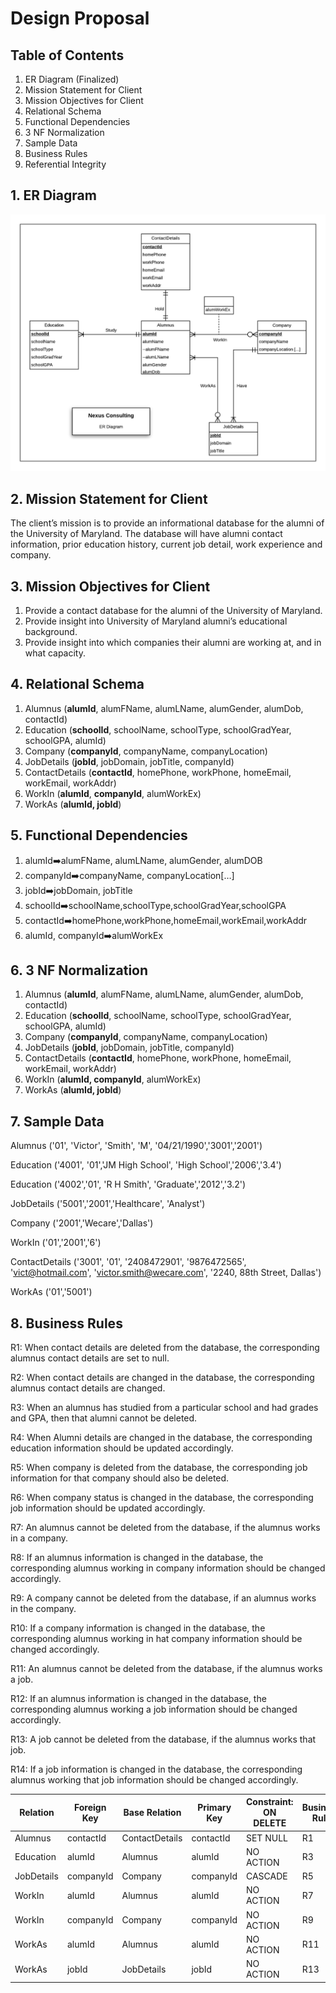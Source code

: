# Design Proposal

##  Table of Contents
1.	ER Diagram (Finalized)
2.	Mission Statement for Client
3.  Mission Objectives for Client
4.  Relational Schema
5.	Functional Dependencies	
6.  3 NF Normalization
7.  Sample Data
8.  Business Rules
9.  Referential Integrity

## 1. ER Diagram

![ERD](https://github.com/ankity09/learn/blob/master/Alumni_Database/images/Project0503-02_ERD.png)

## 2. Mission Statement for Client

The client’s mission is to provide an informational database for the alumni of the University of Maryland. The database will have alumni contact information, prior education history, current job detail, work experience and company. 

## 3. Mission Objectives for Client

1.	Provide a contact database for the alumni of the University of Maryland.
2.	Provide insight into University of Maryland alumni’s educational background.
3.	Provide insight into which companies their alumni are working at, and in what capacity.


## 4. Relational Schema

1.	Alumnus (**alumId**, alumFName, alumLName, alumGender, alumDob, contactId)
2.	Education (**schoolId**, schoolName, schoolType, schoolGradYear, schoolGPA, alumId)
3.	Company (**companyId**, companyName, companyLocation)
4.	JobDetails (**jobId**, jobDomain, jobTitle, companyId)
5.	ContactDetails (**contactId**, homePhone, workPhone, homeEmail, workEmail, workAddr)
6.	WorkIn (**alumId**, **companyId**, alumWorkEx)
7.	WorkAs (**alumId, jobId**)


## 5. Functional Dependencies

1.	alumId:arrow_right:alumFName, alumLName, alumGender, alumDOB
2.	companyId:arrow_right:companyName, companyLocation[…]
3.	jobId:arrow_right:jobDomain, jobTitle
4.	schoolId:arrow_right:schoolName,schoolType,schoolGradYear,schoolGPA
5.	contactId:arrow_right:homePhone,workPhone,homeEmail,workEmail,workAddr
6.	alumId, companyId:arrow_right:alumWorkEx


## 6. 3 NF Normalization

1.	Alumnus (**alumId**, alumFName, alumLName, alumGender, alumDob, contactId)
2.	Education (**schoolId**, schoolName, schoolType, schoolGradYear, schoolGPA, alumId)
3.	Company (**companyId**, companyName, companyLocation)
4.	JobDetails (**jobId**, jobDomain, jobTitle, companyId)
5.	ContactDetails (**contactId**, homePhone, workPhone, homeEmail, workEmail, workAddr)
6.	WorkIn (**alumId, companyId**, alumWorkEx)
7.	WorkAs (**alumId, jobId**)


## 7. Sample Data

Alumnus ('01', 'Victor', 'Smith', 'M', '04/21/1990','3001','2001')

Education ('4001', '01','JM High School', 'High School','2006','3.4')

Education ('4002','01', 'R H Smith', 'Graduate','2012','3.2')

JobDetails ('5001','2001','Healthcare', 'Analyst')

Company ('2001','Wecare','Dallas')

WorkIn ('01','2001','6')

ContactDetails ('3001', '01', '2408472901', '9876472565', 'vict@hotmail.com', 'victor.smith@wecare.com', '2240, 88th Street, Dallas')

WorkAs ('01','5001')


## 8. Business Rules

R1: When contact details are deleted from the database, the corresponding alumnus contact details are set to null.

R2: When contact details are changed in the database, the corresponding alumnus contact details are changed.

R3: When an alumnus has studied from a particular school and had grades and GPA, then that alumni cannot be deleted.

R4: When Alumni details are changed in the database, the corresponding education information should be updated accordingly.

R5: When company is deleted from the database, the corresponding job information for that company should also be deleted.

R6: When company status is changed in the database, the corresponding job information should be updated accordingly.

R7:  An alumnus cannot be deleted from the database, if the alumnus works in a company.

R8: If an alumnus information is changed in the database, the corresponding alumnus working in company information should be changed accordingly.

R9: A company cannot be deleted from the database, if an alumnus works in the company.

R10: If a company information is changed in the database, the corresponding alumnus working in hat company information should be changed accordingly.

R11: An alumnus cannot be deleted from the database, if the alumnus works a job.

R12: If an alumnus information is changed in the database, the corresponding alumnus working a job information should be changed accordingly.

R13: A job cannot be deleted from the database, if the alumnus works that job.

R14: If a job information is changed in the database, the corresponding alumnus working that job information should be changed accordingly.

| Relation | Foreign Key | Base Relation | Primary Key | Constraint: ON DELETE | Business Rule | Constraint: ON UPDATE | Business Rule |
|---|---|---|---|---|---|---|---|
| Alumnus | contactId | ContactDetails | contactId | SET NULL | R1 | CASCADE | R2 |
| Education | alumId | Alumnus | alumId | NO ACTION | R3 | CASCADE | R4 |
| JobDetails  | companyId | Company | companyId | CASCADE | R5 | CASCADE | R6 |
| WorkIn | alumId | Alumnus | alumId | NO ACTION | R7 | CASCADE | R8 |
| WorkIn | companyId | Company | companyId | NO ACTION | R9 | CASCADE | R10 |
| WorkAs | alumId | Alumnus | alumId | NO ACTION | R11 | CASCADE | R12 |
| WorkAs | jobId | JobDetails | jobId | NO ACTION | R13 | CASCADE | R14 |

